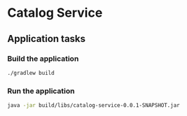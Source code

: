 # Catalog Service

## Application tasks

### Build the application

```bash
./gradlew build
```

### Run the application

```bash
java -jar build/libs/catalog-service-0.0.1-SNAPSHOT.jar
```

